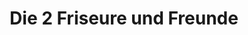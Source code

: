 ---
title: "Die 2 Friseure und Freunde"
url: /muenster/die-2-friseure-und-freunde/
shop: Friseur
---